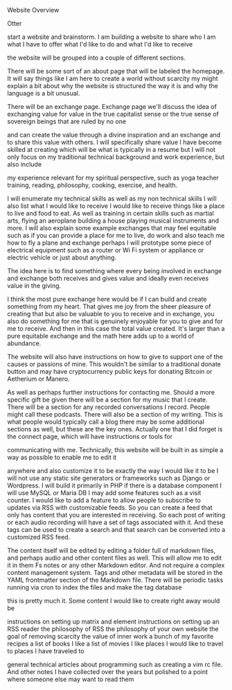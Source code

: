 Website Overview

Otter

start a website and brainstorm. I am building a website to share who I am what I have to offer what I'd like to do and what I'd like to receive

the website will be grouped into a couple of different sections.

There will be some sort of an about page that will be labeled the homepage. It will say things like I am here to create a world without scarcity my might explain a bit about why the website is structured the way it is and why the language is a bit unusual.

There will be an exchange page. Exchange page we'll discuss the idea of exchanging value for value in the true capitalist sense or the true sense of sovereign beings that are ruled by no one

and can create the value through a divine inspiration and an exchange and to share this value with others. I will specifically share value I have become skilled at creating which will be what is typically in a resume but I will not only focus on my traditional technical background and work experience, but also include

my experience relevant for my spiritual perspective, such as yoga teacher training, reading, philosophy, cooking, exercise, and health.

I will enumerate my technical skills as well as my non technical skills I will also list what I would like to receive I would like to receive things like a place to live and food to eat. As well as training in certain skills such as martial arts, flying an aeroplane building a house playing musical instruments and more. I will also explain some example exchanges that may feel equitable such as if you can provide a place for me to live, do work and also teach me how to fly a plane and exchange perhaps I will prototype some piece of electrical equipment such as a router or Wi Fi system or appliance or electric vehicle or just about anything.

The idea here is to find something where every being involved in exchange and exchange both receives and gives value and ideally even receives value in the giving.

I think the most pure exchange here would be if I can build and create something from my heart. That gives me joy from the sheer pleasure of creating that but also be valuable to you to receive and in exchange, you also do something for me that is genuinely enjoyable for you to give and for me to receive. And then in this case the total value created. It's larger than a pure equitable exchange and the math here adds up to a world of abundance.

The website will also have instructions on how to give to support one of the causes or passions of mine. This wouldn't be similar to a traditional donate button and may have cryptocurrency public keys for donating Bitcoin or Aetherium or Manero.

As well as perhaps further instructions for contacting me. Should a more specific gift be given there will be a section for my music that I create. There will be a section for any recorded conversations I record. People might call these podcasts. There will also be a section of my writing. This is what people would typically call a blog there may be some additional sections as well, but these are the key ones. Actually one that I did forget is the connect page, which will have instructions or tools for

communicating with me. Technically, this website will be built in as simple a way as possible to enable me to edit it

anywhere and also customize it to be exactly the way I would like it to be I will not use any static site generators or frameworks such as Django or Wordpress. I will build it primarily in PHP if there is a database component I will use MySQL or Maria DB I may add some features such as a visit counter. I would like to add a feature to allow people to subscribe to updates via RSS with customizable feeds. So you can create a feed that only has content that you are interested in receiving. So each post of writing or each audio recording will have a set of tags associated with it. And these tags can be used to create a search and that search can be converted into a customized RSS feed.

The content itself will be edited by editing a folder full of markdown files, and perhaps audio and other content files as well. This will allow me to edit it in them Fs notes or any other Markdown editor. And not require a complex content management system. Tags and other metadata will be stored in the YAML frontmatter section of the Markdown file. There will be periodic tasks running via cron to index the files and make the tag database

this is pretty much it. Some content I would like to create right away would be

instructions on setting up matrix and element instructions on setting up an RSS reader the philosophy of RSS the philosophy of your own website the goal of removing scarcity the value of inner work a bunch of my favorite recipes a list of books I like a list of movies I like places I would like to travel to places I have traveled to

general technical articles about programming such as creating a vim rc file. And other notes I have collected over the years but polished to a point where someone else may want to read them


